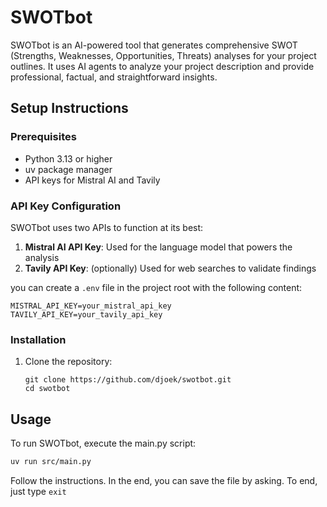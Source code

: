# SWOTbot

SWOTbot is an AI-powered tool that generates comprehensive SWOT (Strengths, Weaknesses, Opportunities, Threats) analyses for your project outlines. It uses AI agents to analyze your project description and provide professional, factual, and straightforward insights.

## Setup Instructions

### Prerequisites

- Python 3.13 or higher
- uv package manager
- API keys for Mistral AI and Tavily


### API Key Configuration

SWOTbot uses two APIs to function at its best:

1. **Mistral AI API Key**: Used for the language model that powers the analysis
2. **Tavily API Key**: (optionally) Used for web searches to validate findings

you can create a `.env` file in the project root with the following content:

```
MISTRAL_API_KEY=your_mistral_api_key
TAVILY_API_KEY=your_tavily_api_key
```

### Installation

1. Clone the repository:
   ```
   git clone https://github.com/djoek/swotbot.git
   cd swotbot
   ```

## Usage

To run SWOTbot, execute the main.py script:

```bash
uv run src/main.py
```

Follow the instructions. In the end, you can save the file by asking.  To end, just type `exit`

